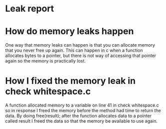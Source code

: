 # Leak report

# How do memory leaks happen
  One way that memory leaks can happen is that you can allocate memory that you never free up again. 
  This can happen in c when a function allocates bytes to a pointer, but there is not way of accessing that pointer again so the memory is practically lost.
 
# How I fixed the memory leak in check whitespace.c
  A function allocated memory to a variable on line 41 in check whitespace.c so in response I freed the memory before the method had time to return the data.
  By doing free(result); after the function allocates data to a pointer called result I freed the data so that the memory be available to use again.  
